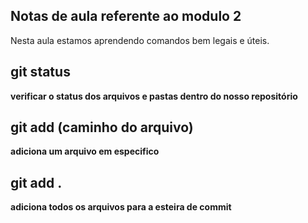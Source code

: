 ## Notas de aula referente ao modulo 2 

Nesta aula estamos aprendendo comandos bem legais e úteis.

## git status
**verificar o status dos arquivos e pastas dentro do nosso repositório**

## git add (caminho do arquivo)
**adiciona um arquivo em especifico**

## git add .
**adiciona todos os arquivos para a esteira de commit**